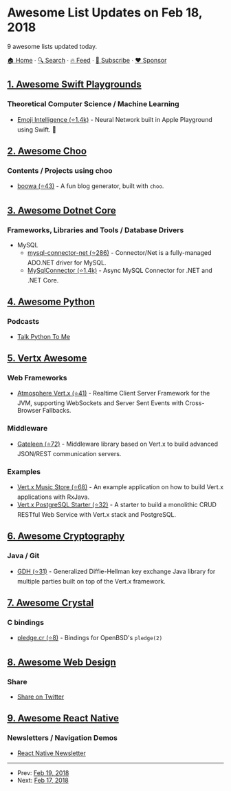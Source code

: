 # Awesome List Updates on Feb 18, 2018

9 awesome lists updated today.

[🏠 Home](/README.md) · [🔍 Search](https://www.trackawesomelist.com/search/) · [🔥 Feed](https://www.trackawesomelist.com/rss.xml) · [📮 Subscribe](https://trackawesomelist.us17.list-manage.com/subscribe?u=d2f0117aa829c83a63ec63c2f&id=36a103854c) · [❤️  Sponsor](https://github.com/sponsors/theowenyoung)



## [1. Awesome Swift Playgrounds](/content/uraimo/Awesome-Swift-Playgrounds/README.md)

### Theoretical Computer Science / Machine Learning

*   [Emoji Intelligence (⭐1.4k)](https://github.com/BilalReffas/EmojiIntelligence) - Neural Network built in Apple Playground using Swift. 🌟

## [2. Awesome Choo](/content/choojs/awesome-choo/README.md)

### Contents / Projects using choo

*   [boowa (⭐43)](https://github.com/boowajs/boowa) - A fun blog generator, built with `choo`.

## [3. Awesome Dotnet Core](/content/thangchung/awesome-dotnet-core/README.md)

### Frameworks, Libraries and Tools / Database Drivers

*   MySQL
    *   [mysql-connector-net (⭐286)](https://github.com/mysql/mysql-connector-net/tree/8.0) - Connector/Net is a fully-managed ADO.NET driver for MySQL.
    *   [MySqlConnector (⭐1.4k)](https://github.com/mysql-net/MySqlConnector) - Async MySQL Connector for .NET and .NET Core.

## [4. Awesome Python](/content/vinta/awesome-python/README.md)

### Podcasts

*   [Talk Python To Me](https://talkpython.fm/)

## [5. Vertx Awesome](/content/vert-x3/vertx-awesome/README.md)

### Web Frameworks

*   [Atmosphere Vert.x (⭐41)](https://github.com/Atmosphere/atmosphere-vertx) - Realtime Client Server Framework for the JVM, supporting WebSockets and Server Sent Events with Cross-Browser Fallbacks.

### Middleware

*   [Gateleen (⭐72)](https://github.com/swisspush/gateleen) - Middleware library based on Vert.x to build advanced JSON/REST communication servers.

### Examples

*   [Vert.x Music Store (⭐68)](https://github.com/tsegismont/vertx-musicstore) - An example application on how to build Vert.x applications with RxJava.
*   [Vert.x PostgreSQL Starter (⭐32)](https://github.com/BillyYccc/vertx-postgresql-starter) - A starter to build a monolithic CRUD RESTful Web Service with Vert.x stack and PostgreSQL.

## [6. Awesome Cryptography](/content/sobolevn/awesome-cryptography/README.md)

### Java / Git

*   [GDH (⭐31)](https://github.com/maxamel/GDH) - Generalized Diffie-Hellman key exchange Java library for multiple parties built on top of the Vert.x framework.

## [7. Awesome Crystal](/content/veelenga/awesome-crystal/README.md)

### C bindings

*   [pledge.cr (⭐8)](https://github.com/chris-huxtable/pledge.cr) - Bindings for OpenBSD's `pledge(2)`

## [8. Awesome Web Design](/content/nicolesaidy/awesome-web-design/README.md)

### Share

*   <a href="https://twitter.com/intent/tweet?text=https://github.com/nicolesaidy/awesome-web-design%20An%20Awesome%20Web%20Design%20Collection%20@nicolesaidy" target="_blank">Share on Twitter</a>

## [9. Awesome React Native](/content/jondot/awesome-react-native/README.md)

### Newsletters / Navigation Demos

*   [React Native Newsletter](http://reactnative.cc)

---

- Prev: [Feb 19, 2018](/content/2018/02/19/README.md)
- Next: [Feb 17, 2018](/content/2018/02/17/README.md)